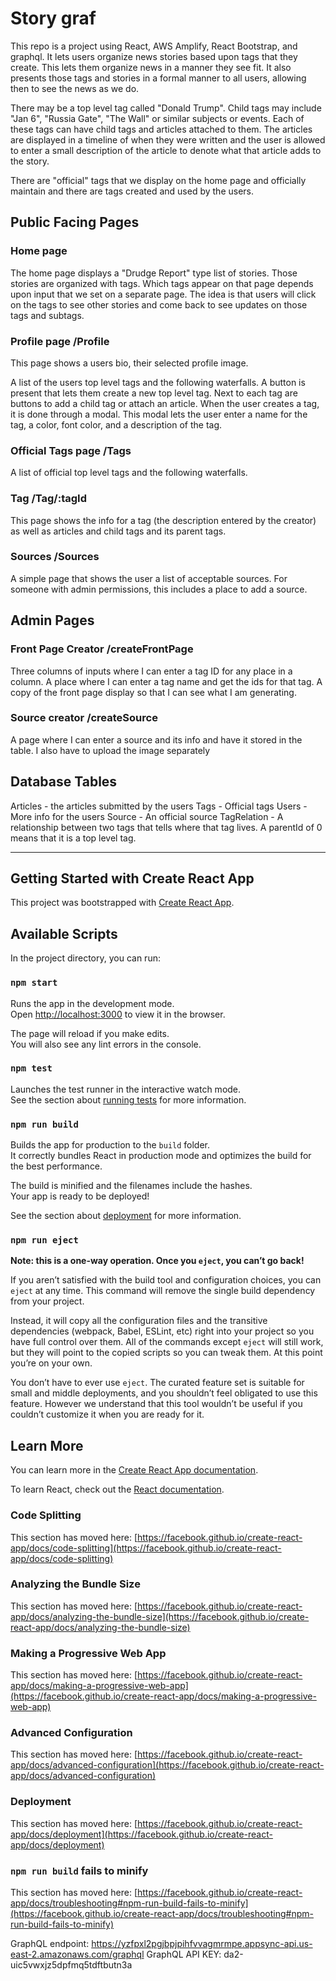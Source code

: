# Story graf

This repo is a project using React, AWS Amplify, React Bootstrap, and graphql. It lets users organize news stories based upon tags that they create. This lets them organize news in a manner they see fit. It also presents those tags and stories in a formal manner to all users, allowing then to see the news as we do.

There may be a top level tag called "Donald Trump". Child tags may include "Jan 6", "Russia Gate", "The Wall" or similar subjects or events. Each of these tags can have child tags and articles attached to them. The articles are displayed in a timeline of when they were written and the user is allowed to enter a small description of the article to denote what that article adds to the story.

There are "official" tags that we display on the home page and officially maintain and there are tags created and used by the users.

## Public Facing Pages

### Home page

The home page displays a "Drudge Report" type list of stories. Those stories are organized with tags. Which tags appear on that page depends upon input that we set on a separate page. The idea is that users will click on the tags to see other stories and come back to see updates on those tags and subtags.

### Profile page /Profile

This page shows a users bio, their selected profile image.

A list of the users top level tags and the following waterfalls. A button is present that lets them create a new top level tag. Next to each tag are buttons to add a child tag or attach an article. When the user creates a tag, it is done through a modal. This modal lets the user enter a name for the tag, a color, font color, and a description of the tag.

### Official Tags page /Tags

A list of official top level tags and the following waterfalls.

### Tag /Tag/:tagId

This page shows the info for a tag (the description entered by the creator) as well as articles and child tags and its parent tags.

### Sources /Sources

A simple page that shows the user a list of acceptable sources. For someone with admin permissions, this includes a place to add a source.

## Admin Pages

### Front Page Creator /createFrontPage

Three columns of inputs where I can enter a tag ID for any place in a column.
A place where I can enter a tag name and get the ids for that tag.
A copy of the front page display so that I can see what I am generating.

### Source creator /createSource

A page where I can enter a source and its info and have it stored in the table. I also have to upload the image separately

## Database Tables

Articles - the articles submitted by the users
Tags - Official tags
Users - More info for the users
Source - An official source
TagRelation - A relationship between two tags that tells where that tag lives. A parentId of 0 means that it is a top level tag.

---

## Getting Started with Create React App

This project was bootstrapped with [Create React App](https://github.com/facebook/create-react-app).

## Available Scripts

In the project directory, you can run:

### `npm start`

Runs the app in the development mode.\
Open [http://localhost:3000](http://localhost:3000) to view it in the browser.

The page will reload if you make edits.\
You will also see any lint errors in the console.

### `npm test`

Launches the test runner in the interactive watch mode.\
See the section about [running tests](https://facebook.github.io/create-react-app/docs/running-tests) for more information.

### `npm run build`

Builds the app for production to the `build` folder.\
It correctly bundles React in production mode and optimizes the build for the best performance.

The build is minified and the filenames include the hashes.\
Your app is ready to be deployed!

See the section about [deployment](https://facebook.github.io/create-react-app/docs/deployment) for more information.

### `npm run eject`

**Note: this is a one-way operation. Once you `eject`, you can’t go back!**

If you aren’t satisfied with the build tool and configuration choices, you can `eject` at any time. This command will remove the single build dependency from your project.

Instead, it will copy all the configuration files and the transitive dependencies (webpack, Babel, ESLint, etc) right into your project so you have full control over them. All of the commands except `eject` will still work, but they will point to the copied scripts so you can tweak them. At this point you’re on your own.

You don’t have to ever use `eject`. The curated feature set is suitable for small and middle deployments, and you shouldn’t feel obligated to use this feature. However we understand that this tool wouldn’t be useful if you couldn’t customize it when you are ready for it.

## Learn More

You can learn more in the [Create React App documentation](https://facebook.github.io/create-react-app/docs/getting-started).

To learn React, check out the [React documentation](https://reactjs.org/).

### Code Splitting

This section has moved here: [https://facebook.github.io/create-react-app/docs/code-splitting](https://facebook.github.io/create-react-app/docs/code-splitting)

### Analyzing the Bundle Size

This section has moved here: [https://facebook.github.io/create-react-app/docs/analyzing-the-bundle-size](https://facebook.github.io/create-react-app/docs/analyzing-the-bundle-size)

### Making a Progressive Web App

This section has moved here: [https://facebook.github.io/create-react-app/docs/making-a-progressive-web-app](https://facebook.github.io/create-react-app/docs/making-a-progressive-web-app)

### Advanced Configuration

This section has moved here: [https://facebook.github.io/create-react-app/docs/advanced-configuration](https://facebook.github.io/create-react-app/docs/advanced-configuration)

### Deployment

This section has moved here: [https://facebook.github.io/create-react-app/docs/deployment](https://facebook.github.io/create-react-app/docs/deployment)

### `npm run build` fails to minify

This section has moved here: [https://facebook.github.io/create-react-app/docs/troubleshooting#npm-run-build-fails-to-minify](https://facebook.github.io/create-react-app/docs/troubleshooting#npm-run-build-fails-to-minify)

GraphQL endpoint: https://yzfpxl2pgjbpjpihfvvagmrmpe.appsync-api.us-east-2.amazonaws.com/graphql
GraphQL API KEY: da2-uic5vwxjz5dpfmq5tdftbutn3a
